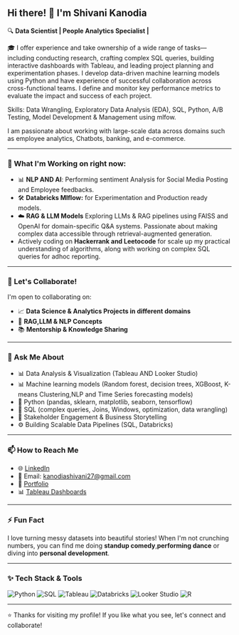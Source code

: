 
## Hi there! 👋 I'm Shivani Kanodia

🔍 **Data Scientist  | People Analytics Specialist |**

🎓 I offer experience and take ownership of a wide range of tasks—including conducting research, crafting complex SQL queries, building interactive dashboards with Tableau, and leading project planning and experimentation phases. I develop data-driven machine learning models using Python and have experience of successful collaboration across cross-functional teams.
I define and monitor key performance metrics to evaluate the impact and success of each project.

Skills: Data Wrangling, Exploratory Data Analysis (EDA), SQL, Python, A/B Testing, Model Development & Management using mlfow.

I am passionate about working with large-scale data across domains such as employee analytics, Chatbots, banking, and e-commerce.

---

### 🔭 What I'm Working on right now: 
- 📊 **NLP AND AI**: Performing sentiment Analysis for Social Media Posting and Employee feedbacks.  
- 🛠️ **Databricks Mlflow:** for Experimentation and Production ready models. 
- ☁️ **RAG & LLM Models** Exploring LLMs & RAG pipelines using FAISS and OpenAI for domain-specific Q&A systems. Passionate about making complex data accessible through retrieval-augmented generation.
-  Actively coding on **Hackerrank and Leetocode** for scale up my practical understanding of algorithms, along with working on complex SQL queries for adhoc reporting. 

---

### 👯 Let's Collaborate!
I'm open to collaborating on:
- 📈 **Data Science & Analytics Projects in different domains**
- 👥 **RAG,LLM & NLP Concepts**
- 📚 **Mentorship & Knowledge Sharing**

---

### 💬 Ask Me About
- 📊 Data Analysis & Visualization (Tableau AND Looker Studio)
- 📊 Machine learning models (Random forest, decision trees, XGBoost, K-means Clustering,NLP and Time Series forecasting models) 
- 🐍 Python (pandas, sklearn, matplotlib, seaborn, tensorflow)
- 🔎 SQL (complex queries, Joins, Windows, optimization, data wrangling)
- 🤝 Stakeholder Engagement & Business Storytelling
- ⚙️ Building Scalable Data Pipelines (SQL, Databricks)

---

### 📫 How to Reach Me
- 🌐 [LinkedIn](https://www.linkedin.com/in/shivanikanodia)
- 📧 Email: kanodiashivani27@gmail.com
- 📁 [Portfolio](https://github.com/Shivanikanodia)
- 📊 [Tableau Dashboards](https://shorturl.at/hGzDx)

---

### ⚡ Fun Fact
I love turning messy datasets into beautiful stories! When I'm not crunching numbers, you can find me doing **standup comedy**,**performing dance** or diving into **personal development**.

---

### ✨ Tech Stack & Tools
![Python](https://img.shields.io/badge/Python-3776AB?style=for-the-badge&logo=python&logoColor=white)
![SQL](https://img.shields.io/badge/SQL-025E8C?style=for-the-badge&logo=sqlite&logoColor=white)
![Tableau](https://img.shields.io/badge/Tableau-E97627?style=for-the-badge&logo=tableau&logoColor=white)
![Databricks](https://img.shields.io/badge/Databricks-FF3621?style=for-the-badge&logo=databricks&logoColor=white)
![Looker Studio](https://img.shields.io/badge/Looker%20Studio-4285F4?style=for-the-badge&logo=googleanalytics&logoColor=white)
![R](https://img.shields.io/badge/R-276DC3?style=for-the-badge&logo=r&logoColor=white)

---

⭐️ Thanks for visiting my profile! If you like what you see, let's connect and collaborate!

